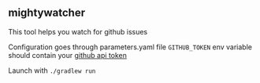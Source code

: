mightywatcher
---
This tool helps you watch for github issues

Configuration goes through parameters.yaml file
`GITHUB_TOKEN` env variable should contain your [github api token](https://help.github.com/articles/creating-a-personal-access-token-for-the-command-line/)

Launch with `./gradlew run`
